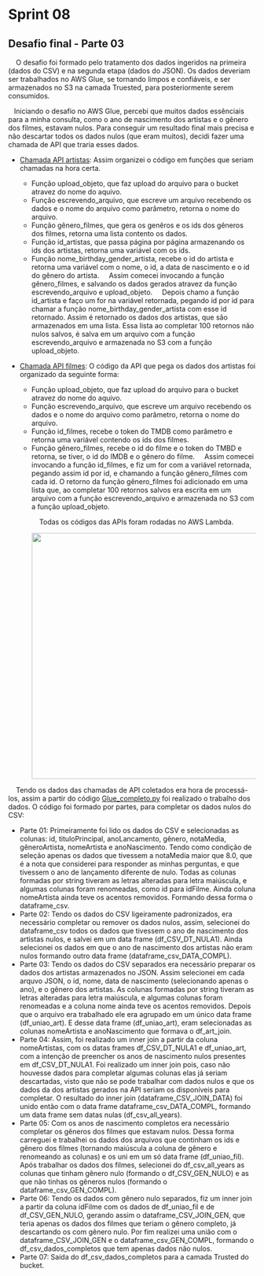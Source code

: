 # Sprint 08
## Desafio final - Parte 03
&nbsp;&nbsp;&nbsp; O desafio foi formado pelo tratamento dos dados ingeridos na primeira (dados do CSV) e na segunda etapa (dados do JSON). Os dados deveriam ser trabalhados no AWS Glue, se tornando limpos e confiáveis, e ser armazenados no S3 na camada Truested, para posteriormente serem consumidos. <p>
&nbsp;&nbsp;&nbsp;Iniciando o desafio no AWS Glue, percebi que muitos dados essênciais para a minha consulta, como o ano de nascimento dos artistas e o gênero dos filmes, estavam nulos. Para conseguir um resultado final mais precisa e não descartar todos os dados nulos (que eram muitos), decidi fazer uma chamada de API que traria esses dados.<p>

*  [Chamada API artistas](https://github.com/rehbeinp/EstagioC_UOL/blob/main/Sprint08/Evid%C3%AAncias/api_artista_nome_id_birthday_genero.py): Assim organizei o código em funções que seriam chamadas na hora certa. 
    * Função upload_objeto, que faz upload do arquivo para o bucket atravez do nome do aquivo.  
    * Função escrevendo_arquivo, que escreve um arquivo recebendo os dados e o nome do arquivo como parâmetro, retorna o nome do arquivo.
    * Função gênero_filmes, que gera os genêros e os ids dos gêneros dos filmes, retorna uma lista contento os dados.
    * Função id_artistas, que passa página por página armazenando os ids dos artistas, retorna uma variável com os ids.
    * Função nome_birthday_gender_artista, recebe o id do artista e retorna uma variável com o nome, o id, a data de nascimento e o id do gênero do artista.
&nbsp;&nbsp;&nbsp; Assim comecei invocando a função gênero_filmes, e salvando os dados gerados atravez da função escrevendo_arquivo e upload_objeto.
&nbsp;&nbsp;&nbsp; Depois chamo a função id_artista e faço um for na variável retornada, pegando id por id para chamar a função nome_birthday_gender_artista com esse id retornado. Assim é retornado os dados dos artistas, que são armazenados em uma lista. Essa lista ao completar 100 retornos não nulos salvos, é salva em um arquivo com a função escrevendo_arquivo e armazenada no S3 com a função upload_objeto. 

*  [Chamada API filmes](https://github.com/rehbeinp/EstagioC_UOL/blob/main/Sprint08/Evid%C3%AAncias/api_detalheFilmes.py): O código da API que pega os dados dos artistas foi organizado da seguinte forma: 
    * Função upload_objeto, que faz upload do arquivo para o bucket atravez do nome do aquivo.  
    * Função escrevendo_arquivo, que escreve um arquivo recebendo os dados e o nome do arquivo como parâmetro, retorna o nome do arquivo.
    * Função id_filmes, recebe o token do TMDB como parâmetro e retorna uma variável contendo os ids dos filmes.
    * Função gênero_filmes, recebe o id do filme e o token do TMBD e retorna, se tiver, o id do IMDB e o gênero do filme.
&nbsp;&nbsp;&nbsp; Assim comecei invocando a função id_filmes, e fiz um for com a variável retornada, pegando assim id por id, e chamando a função gênero_filmes com cada id. O retorno da função gênero_filmes foi adicionado em uma lista que, ao completar 100 retornos salvos era escrita em um arquivo com a função escrevendo_arquivo e armazenada no S3 com a função upload_objeto. <p>
&nbsp;&nbsp;&nbsp; Todas os códigos das APIs foram rodadas no AWS Lambda.<p>
<img src=..\..\Sprint08\Evidências\api_artistas.png width=500><p> 

&nbsp;&nbsp;&nbsp; Tendo os dados das chamadas de API coletados era hora de processá-los, assim a partir do código [Glue_completo.py](https://github.com/rehbeinp/EstagioC_UOL/blob/main/Sprint08/Evid%C3%AAncias/Glue_completo.py) foi realizado o trabalho dos dados. O código foi formado por partes, para completar os dados nulos do CSV:
* Parte 01: Primeiramente foi lido os dados do CSV e selecionadas as colunas: id, tituloPrincipal, anoLancamento, gênero, notaMedia, gêneroArtista, nomeArtista e anoNascimento. Tendo como condição de seleção apenas os dados que tivessem a notaMedia maior que 8.0, que é a nota que considerei para responder as minhas perguntas, e que tivessem o ano de lançamento diferente de nulo. Todas as colunas formadas por string tiveram as letras alteradas para letra maiúscula, e algumas colunas foram renomeadas, como id para idFilme. Ainda coluna nomeArtista ainda teve os acentos removidos. Formando dessa forma o dataframe_csv.
* Parte 02: Tendo os dados do CSV ligeiramente padronizados, era necessário completar ou remover os dados nulos, assim, selecionei do dataframe_csv todos os dados que tivessem o ano de nascimento dos artistas nulos, e salvei em um data frame (df_CSV_DT_NULA1). Ainda selecionei os dados em que o ano de nascimento dos artistas não eram nulos formando outro data frame (dataframe_csv_DATA_COMPL).
* Parte 03: Tendo os dados do CSV separados era necessário preparar os dados dos artistas armazenados no JSON. Assim selecionei em cada arquvo JSON, o id, nome, data de nascimento (selecionando apenas o ano), e o gênero dos artistas. As colunas formadas por string tiveram as letras alteradas para letra maiúscula, e algumas colunas foram renomeadas e a coluna nome ainda teve os acentos removidos. Depois que o arquivo era trabalhado ele era agrupado em um único data frame (df_uniao_art). E desse data frame (df_uniao_art), eram selecionadas as colunas nomeArtista e anoNascimento que formava o df_art_join.
* Parte 04: Assim, foi realizado um inner join a partir da coluna nomeArtistas, com os datas frames df_CSV_DT_NULA1 e df_uniao_art, com a intenção de preencher os anos de nascimento nulos presentes em df_CSV_DT_NULA1. Foi realizado um inner join pois, caso não houvesse dados para completar algumas colunas elas já seriam descartadas, visto que não se pode trabalhar com dados nulos e que os dados da dos artistas gerados na API seriam os disponíveis para completar. O resultado do inner join (dataframe_CSV_JOIN_DATA) foi unido então com o data frame dataframe_csv_DATA_COMPL, formando um data frame sem datas nulas (df_csv_all_years).
* Parte 05: Com os anos de nascimento completos era necessário completar os gêneros dos filmes que estavam nulos. Dessa forma carreguei e trabalhei os dados dos arquivos que continham os ids e gênero dos filmes (tornando maiúscula a coluna de gênero e renomeando as colunas) e os uni em um só data frame (df_uniao_fil). Após trabalhar os dados dos filmes, selecionei do df_csv_all_years as colunas que tinham gênero nulo (formando o df_CSV_GEN_NULO) e as que não tinhas os gêneros nulos (formando o dataframe_csv_GEN_COMPL).
* Parte 06: Tendo os dados com gênero nulo separados, fiz um inner join a partir da coluna idFilme com os dados de df_uniao_fil e de df_CSV_GEN_NULO, gerando assim o dataframe_CSV_JOIN_GEN, que teria apenas os dados dos filmes que teriam o gênero completo, já descartando os com gênero nulo. Por fim realizei uma união com o dataframe_CSV_JOIN_GEN e o dataframe_csv_GEN_COMPL, formando o df_csv_dados_completos que tem apenas dados não nulos.
* Parte 07: Saida do df_csv_dados_completos para a camada Trusted do bucket.
